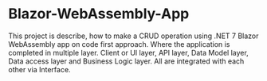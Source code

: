 # Blazor-WebAssembly-App
This project is describe, how to make a CRUD operation using .NET 7 Blazor WebAssembly app on code first approach. Where the application is completed in multiple layer. Client or UI layer, API layer, Data Model layer, Data access layer and  Business Logic layer. All are integrated with each other via Interface.
